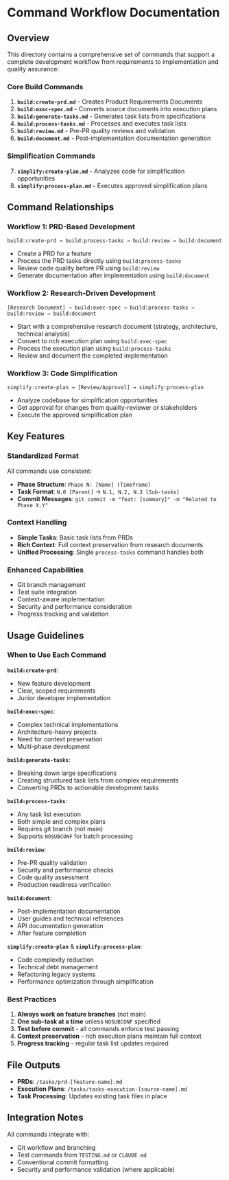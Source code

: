 # Command Workflow Documentation

## Overview

This directory contains a comprehensive set of commands that support a complete development workflow from requirements to implementation and quality assurance:

### Core Build Commands
1. **`build:create-prd.md`** - Creates Product Requirements Documents
2. **`build:exec-spec.md`** - Converts source documents into execution plans  
3. **`build:generate-tasks.md`** - Generates task lists from specifications
4. **`build:process-tasks.md`** - Processes and executes task lists
5. **`build:review.md`** - Pre-PR quality reviews and validation
6. **`build:document.md`** - Post-implementation documentation generation

### Simplification Commands
7. **`simplify:create-plan.md`** - Analyzes code for simplification opportunities
8. **`simplify:process-plan.md`** - Executes approved simplification plans

## Command Relationships

### Workflow 1: PRD-Based Development
```
build:create-prd → build:process-tasks → build:review → build:document
```
- Create a PRD for a feature
- Process the PRD tasks directly using `build:process-tasks`
- Review code quality before PR using `build:review`
- Generate documentation after implementation using `build:document`

### Workflow 2: Research-Driven Development
```
[Research Document] → build:exec-spec → build:process-tasks → build:review → build:document
```
- Start with a comprehensive research document (strategy, architecture, technical analysis)
- Convert to rich execution plan using `build:exec-spec`
- Process the execution plan using `build:process-tasks`
- Review and document the completed implementation

### Workflow 3: Code Simplification
```
simplify:create-plan → [Review/Approval] → simplify:process-plan
```
- Analyze codebase for simplification opportunities
- Get approval for changes from quality-reviewer or stakeholders
- Execute the approved simplification plan

## Key Features

### Standardized Format
All commands use consistent:
- **Phase Structure**: `Phase N: [Name] (Timeframe)`
- **Task Format**: `N.0 [Parent]` → `N.1, N.2, N.3 [Sub-tasks]`
- **Commit Messages**: `git commit -m "feat: [summary]" -m "Related to Phase X.Y"`

### Context Handling
- **Simple Tasks**: Basic task lists from PRDs
- **Rich Context**: Full context preservation from research documents
- **Unified Processing**: Single `process-tasks` command handles both

### Enhanced Capabilities
- Git branch management
- Test suite integration
- Context-aware implementation
- Security and performance consideration
- Progress tracking and validation

## Usage Guidelines

### When to Use Each Command

**`build:create-prd`**: 
- New feature development
- Clear, scoped requirements
- Junior developer implementation

**`build:exec-spec`**:
- Complex technical implementations
- Architecture-heavy projects
- Need for context preservation
- Multi-phase development

**`build:generate-tasks`**:
- Breaking down large specifications
- Creating structured task lists from complex requirements
- Converting PRDs to actionable development tasks

**`build:process-tasks`**:
- Any task list execution
- Both simple and complex plans
- Requires git branch (not main)
- Supports `NOSUBCONF` for batch processing

**`build:review`**:
- Pre-PR quality validation
- Security and performance checks
- Code quality assessment
- Production readiness verification

**`build:document`**:
- Post-implementation documentation
- User guides and technical references
- API documentation generation
- After feature completion

**`simplify:create-plan`** & **`simplify:process-plan`**:
- Code complexity reduction
- Technical debt management
- Refactoring legacy systems
- Performance optimization through simplification

### Best Practices

1. **Always work on feature branches** (not main)
2. **One sub-task at a time** unless `NOSUBCONF` specified
3. **Test before commit** - all commands enforce test passing
4. **Context preservation** - rich execution plans maintain full context
5. **Progress tracking** - regular task list updates required

## File Outputs

- **PRDs**: `/tasks/prd-[feature-name].md`
- **Execution Plans**: `/tasks/tasks-execution-[source-name].md`
- **Task Processing**: Updates existing task files in place

## Integration Notes

All commands integrate with:
- Git workflow and branching
- Test commands from `TESTING.md` or `CLAUDE.md`
- Conventional commit formatting
- Security and performance validation (where applicable)